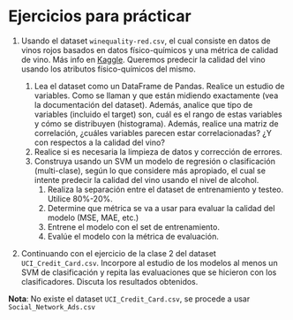 # Ejercicios para prácticar


1. Usando el dataset `winequality-red.csv`, el cual consiste en datos de vinos rojos basados en datos físico-químicos y 
una métrica de calidad de vino. Más info en [Kaggle](https://www.kaggle.com/datasets/uciml/red-wine-quality-cortez-et-al-2009). 
Queremos predecir la calidad del vino usando los atributos físico-químicos del mismo.
   1. Lea el dataset como un DataFrame de Pandas. Realice un estudio de variables. Como se llaman y que están midiendo 
   exactamente (vea la documentación del dataset). Además, analice que tipo de variables (incluido el target) son, 
   cuál es el rango de estas variables y cómo se distribuyen (histograma). Además, realice una matriz de correlación, 
   ¿cuáles variables parecen estar correlacionadas? ¿Y con respectos a la calidad del vino?
   2. Realice si es necesaria la limpieza de datos y corrección de errores.
   3. Construya usando un SVM un modelo de regresión o clasificación (multi-clase), según lo que considere más 
   apropiado, el cual se intente predecir la calidad del vino usando el nivel de alcohol.
      1. Realiza la separación entre el dataset de entrenamiento y testeo. Utilice 80%-20%.
      2. Determine que métrica se va a usar para evaluar la calidad del modelo (MSE, MAE, etc.)
      3. Entrene el modelo con el set de entrenamiento.
      4. Evalúe el modelo con la métrica de evaluación.

2. Continuando con el ejercicio de la clase 2 del dataset `UCI_Credit_Card.csv`. Incorpore al estudio de los modelos 
al menos un SVM de clasificación y repita las evaluaciones que se hicieron con los clasificadores. Discuta los 
resultados obtenidos.

**Nota**: No existe el dataset `UCI_Credit_Card.csv`, se procede a usar `Social_Network_Ads.csv`